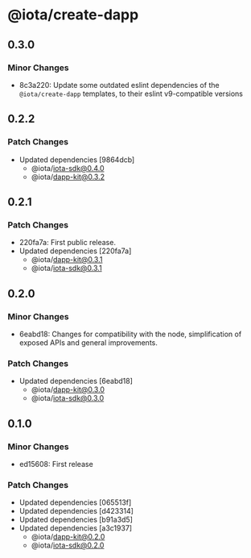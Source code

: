 # @iota/create-dapp

## 0.3.0

### Minor Changes

-   8c3a220: Update some outdated eslint dependencies of the `@iota/create-dapp` templates, to their
    eslint v9-compatible versions

## 0.2.2

### Patch Changes

-   Updated dependencies [9864dcb]
    -   @iota/iota-sdk@0.4.0
    -   @iota/dapp-kit@0.3.2

## 0.2.1

### Patch Changes

-   220fa7a: First public release.
-   Updated dependencies [220fa7a]
    -   @iota/dapp-kit@0.3.1
    -   @iota/iota-sdk@0.3.1

## 0.2.0

### Minor Changes

-   6eabd18: Changes for compatibility with the node, simplification of exposed APIs and general
    improvements.

### Patch Changes

-   Updated dependencies [6eabd18]
    -   @iota/dapp-kit@0.3.0
    -   @iota/iota-sdk@0.3.0

## 0.1.0

### Minor Changes

-   ed15608: First release

### Patch Changes

-   Updated dependencies [065513f]
-   Updated dependencies [d423314]
-   Updated dependencies [b91a3d5]
-   Updated dependencies [a3c1937]
    -   @iota/dapp-kit@0.2.0
    -   @iota/iota-sdk@0.2.0
